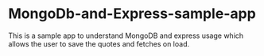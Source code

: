 # MongoDb-and-Express-sample-app
This is a sample app to understand MongoDB and express usage which allows the user to save the quotes and fetches on load.
